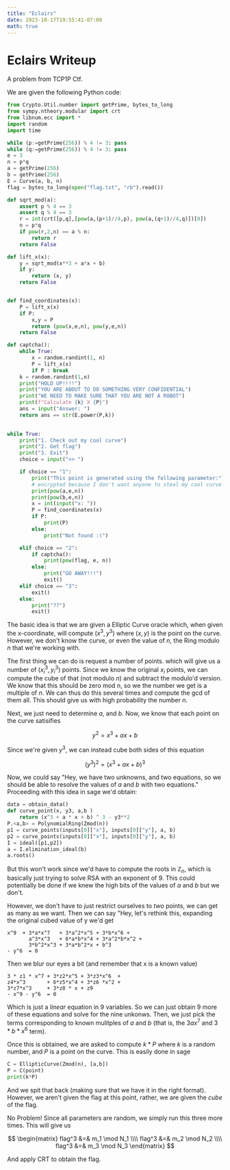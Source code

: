 ```yaml
---
title: "Eclairs"
date: 2023-10-17T19:55:41-07:00
math: true
---
```


# Eclairs Writeup

A problem from TCP1P Ctf.

<!--more-->

We are given the following Python code:

```py
from Crypto.Util.number import getPrime, bytes_to_long
from sympy.ntheory.modular import crt
from libnum.ecc import *
import random
import time

while (p:=getPrime(256)) % 4 != 3: pass
while (q:=getPrime(256)) % 4 != 3: pass
e = 3
n = p*q
a = getPrime(256)
b = getPrime(256)
E = Curve(a, b, n)
flag = bytes_to_long(open("flag.txt", "rb").read())

def sqrt_mod(a):
    assert p % 4 == 3
    assert q % 4 == 3
    r = int(crt([p,q],[pow(a,(p+1)//4,p), pow(a,(q+1)//4,q)])[0])
    n = p*q
    if pow(r,2,n) == a % n:
        return r
    return False

def lift_x(x):
    y = sqrt_mod(x**3 + a*x + b)
    if y:
        return (x, y)
    return False


def find_coordinates(x):
    P = lift_x(x)
    if P:
        x,y = P
        return (pow(x,e,n), pow(y,e,n))
    return False

def captcha():
    while True:
        x = random.randint(1, n)
        P = lift_x(x)
        if P : break
    k = random.randint(1,n)
    print("HOLD UP!!!!")
    print("YOU ARE ABOUT TO DO SOMETHING VERY CONFIDENTIAL")
    print("WE NEED TO MAKE SURE THAT YOU ARE NOT A ROBOT")
    print(f"Calculate {k} X {P}")
    ans = input("Answer: ")
    return ans == str(E.power(P,k))
    

while True:
    print("1. Check out my cool curve")
    print("2. Get flag")
    print("3. Exit")
    choice = input(">> ")

    if choice == "1":
        print("This point is generated using the following parameter:")
        # encrypted because I don't want anyone to steal my cool curve >:(
        print(pow(a,e,n))
        print(pow(b,e,n))
        x = int(input("x: "))
        P = find_coordinates(x)
        if P:
            print(P)
        else:
            print("Not found :(")

    elif choice == "2":
        if captcha():
            print(pow(flag, e, n))
        else:
            print("GO AWAY!!!")
            exit()
    elif choice == "3":
        exit()
    else:
        print("??")
        exit()
```

The basic idea is that we are given a Elliptic Curve oracle which, when given the x-coordinate, will compute 
$\left(x^3,y^3\right)$ where $\left(x,y\right)$ is the point on the curve. However, we don't know the curve, or even the value of $n$,
the Ring modulo $n$ that we're working with.

The first thing we can do is request a number of points. which will give us a number of $\left(x_i^3, y_i^3\right)$ points. Since we know
the original $x_i$ points, we can compute the cube of that (not modulo $n$) and subtract the modulo'd version. We know that this should
be zero mod n, so we the number we get is a multiple of $n$. We can thus do this several times and compute the gcd of them all. This should
give us with high probability the number $n$.

Next, we just need to determine $a$, and $b$. Now, we know that each point on the curve satisifies

$$y^2 = x^3 + a x + b$$

Since we're given $y^3$, we can instead cube both sides of this equation

$$(y^3)^2 = (x^3 + a x + b)^3$$

Now, we could say "Hey, we have two unknowns, and two equations, so
we should be able to resolve the values of $a$ and $b$ with two 
equations." Proceeding with this idea in sage we'd obtain:

```py
data = obtain_data()
def curve_point(x, y3, a,b )
    return (x^3 + a * x + b) ^ 3 - y3**2
P.<a,b> = PolynomialRing(Zmod(n))
p1 = curve_points(inputs[0]["x"], inputs[0]["y"], a, b)
p2 = curve_points(inputs[0]["x"], inputs[0]["y"], a, b)
I = ideal([p1,p2])
a = I.elimination_ideal(b)
a.roots()
```

But this won't work since we'd have to compute the roots in $\mathbb{Z}_n$, which is
basically just trying to solve RSA with an exponent of 9. This could potentially
be done if we knew the high bits of the values of $a$ and $b$ but we don't.

However, we don't have to just restrict ourselves to *two* points, we can get as
many as we want. Then we can say "Hey, let's rethink this, expanding the original
cubed value of y we'd get

```bc
x^9  + 3*a*x^7   + 3*a^2*x^5 + 3*b*x^6 + 
       a^3*x^3   + 6*a*b*x^4 + 3*a^2*b*x^2 +
       3*b^2*x^3 + 3*a*b^2*x + b^3
- y^6  = 0
```

Then we blur our eyes a bit (and remember that x is a known value)

```bc
3 * z1 * x^7 + 3*z2*x^5 + 3*z3*x^6  +
z4*x^3       + 6*z5*x^4 + 3*z6 *x^2 + 
3*z7*x^3     + 3*z8 * x + z9
- x^9 - y^6  = 0
```

Which is just a *linear* equation in 9 variables. So we can just obtain 9 more of these equations
and solve for the nine unkonws. Then, we just pick the terms corresponding to known mulitples of $a$ and $b$
(that is, the $3ax^7$ and $3*b*x^6$ term).

Once this is obtained, we are asked to compute $k*P$ where $k$ is a random number, and $P$ is a point
on the curve. This is easily done in sage

```py
C = EllipticCurve(Zmod(n), [a,b])
P = C(point)
print(k*P)
```

And we spit that back (making sure that we have it in the right format). However, we aren't given
the flag at this point, rather, we are given the *cube* of the flag.

No Problem! Since all parameters are random, we simply run this three more times. This will give us

$$
\begin{matrix}
flag^3 &=& m_1 \mod N_1  \\\\
flag^3 &=& m_2 \mod N_2 \\\\
flag^3 &=& m_3 \mod N_3
\end{matrix}
$$

And apply CRT to obtain the flag.
